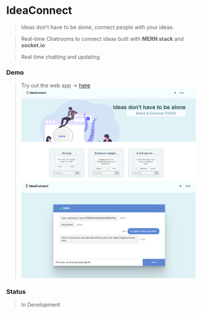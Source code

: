 # IdeaConnect
> Ideas don't have to be alone, connect people with your ideas.

> Real-time Chatrooms to connect ideas built with **MERN stack** and **socket.io**

> Real time chatting and updating 

### Demo 
> Try out the web app -> [here](https://idea-connect.herokuapp.com/)
![IdeaConnect demo](https://github.com/ryandeng32/IdeaConnect/blob/master/assets/landing_page.png)
![Chatroom demo](https://github.com/ryandeng32/IdeaConnect/blob/master/assets/chat_screen.png)

### Status
> In Development
